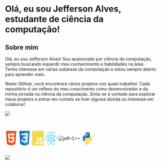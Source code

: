 # Olá, eu sou Jefferson Alves, estudante de ciência da computação!

## Sobre mim

Olá, eu sou Jefferson Alves! Sou apaixonado por ciência da computação, sempre buscando expandir meu conhecimento e habilidades na área. Tenho interesse em várias subáreas da computação e estou sempre aberto para aprender mais.

Neste GitHub, você encontrará vários projetos nos quais trabalhei. Cada repositório é um reflexo do meu crescimento como desenvolvedor e da minha jornada na ciência da computação.
Sinta-se à vontade para explorar meus projetos e entrar em contato se tiver alguma dúvida ou interesse em colaborar!

<img height="220em" src="https://github-readme-stats.vercel.app/api/top-langs/?username=jeffersonalves80&theme=blue-green"/>


##

<div style="display: inline_block"><br> 
  <img align="center" alt="jeff-HTML" height="50" width="40" src="https://raw.githubusercontent.com/devicons/devicon/master/icons/html5/html5-original.svg">  
  <img align="center" alt="jeff-CSS" height="50" width="40" src="https://raw.githubusercontent.com/devicons/devicon/master/icons/css3/css3-original.svg">
  <img align="center" alt="jeff-Js" height="50" width="40" src="https://raw.githubusercontent.com/devicons/devicon/master/icons/javascript/javascript-plain.svg">
  <img align="center" alt="jeff-React" height="50" width="40" src="https://raw.githubusercontent.com/devicons/devicon/master/icons/react/react-original.svg">
  <img align="center" alt="jeff-C++" height="50" width="40" src="https://cdn.jsdelivr.net/gh/devicons/devicon@latest/icons/cplusplus/cplusplus-original.svg" />
  <img align="center" alt="jeff-Python" height="50" width="40" src="https://raw.githubusercontent.com/devicons/devicon/master/icons/python/python-original.svg">
</div>


  ##
  
  <a href="https://www.instagram.com/jefferson_alves70" target="_blank"><img src="https://img.shields.io/badge/-Instagram-%23E4405F?style=for-the-badge&logo=instagram&logoColor=white" target="_blank"></a>
  
 <!-- colocar as minhas redes depois
  <a href = "      "><img src="https://img.shields.io/badge/-Gmail-%23333?style=for-the-badge&logo=gmail&logoColor=white" target="_blank"></a>
  <a href="        " target="_blank"><img src="https://img.shields.io/badge/-LinkedIn-%230077B5?style=for-the-badge&logo=linkedin&logoColor=white" target="_blank"></a> 
</div>




